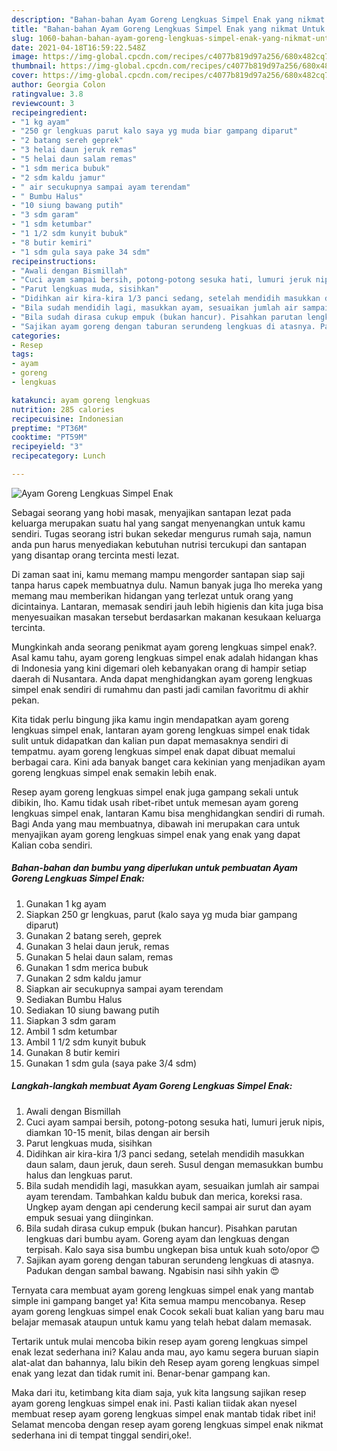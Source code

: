 ```yaml
---
description: "Bahan-bahan Ayam Goreng Lengkuas Simpel Enak yang nikmat Untuk Jualan"
title: "Bahan-bahan Ayam Goreng Lengkuas Simpel Enak yang nikmat Untuk Jualan"
slug: 1060-bahan-bahan-ayam-goreng-lengkuas-simpel-enak-yang-nikmat-untuk-jualan
date: 2021-04-18T16:59:22.548Z
image: https://img-global.cpcdn.com/recipes/c4077b819d97a256/680x482cq70/ayam-goreng-lengkuas-simpel-enak-foto-resep-utama.jpg
thumbnail: https://img-global.cpcdn.com/recipes/c4077b819d97a256/680x482cq70/ayam-goreng-lengkuas-simpel-enak-foto-resep-utama.jpg
cover: https://img-global.cpcdn.com/recipes/c4077b819d97a256/680x482cq70/ayam-goreng-lengkuas-simpel-enak-foto-resep-utama.jpg
author: Georgia Colon
ratingvalue: 3.8
reviewcount: 3
recipeingredient:
- "1 kg ayam"
- "250 gr lengkuas parut kalo saya yg muda biar gampang diparut"
- "2 batang sereh geprek"
- "3 helai daun jeruk remas"
- "5 helai daun salam remas"
- "1 sdm merica bubuk"
- "2 sdm kaldu jamur"
- " air secukupnya sampai ayam terendam"
- " Bumbu Halus"
- "10 siung bawang putih"
- "3 sdm garam"
- "1 sdm ketumbar"
- "1 1/2 sdm kunyit bubuk"
- "8 butir kemiri"
- "1 sdm gula saya pake 34 sdm"
recipeinstructions:
- "Awali dengan Bismillah"
- "Cuci ayam sampai bersih, potong-potong sesuka hati, lumuri jeruk nipis, diamkan 10-15 menit, bilas dengan air bersih"
- "Parut lengkuas muda, sisihkan"
- "Didihkan air kira-kira 1/3 panci sedang, setelah mendidih masukkan daun salam, daun jeruk, daun sereh. Susul dengan memasukkan bumbu halus dan lengkuas parut."
- "Bila sudah mendidih lagi, masukkan ayam, sesuaikan jumlah air sampai ayam terendam. Tambahkan kaldu bubuk dan merica, koreksi rasa. Ungkep ayam dengan api cenderung kecil sampai air surut dan ayam empuk sesuai yang diinginkan."
- "Bila sudah dirasa cukup empuk (bukan hancur). Pisahkan parutan lengkuas dari bumbu ayam. Goreng ayam dan lengkuas dengan terpisah. Kalo saya sisa bumbu ungkepan bisa untuk kuah soto/opor 😊"
- "Sajikan ayam goreng dengan taburan serundeng lengkuas di atasnya. Padukan dengan sambal bawang. Ngabisin nasi sihh yakin 😍"
categories:
- Resep
tags:
- ayam
- goreng
- lengkuas

katakunci: ayam goreng lengkuas 
nutrition: 285 calories
recipecuisine: Indonesian
preptime: "PT36M"
cooktime: "PT59M"
recipeyield: "3"
recipecategory: Lunch

---
```



![Ayam Goreng Lengkuas Simpel Enak](https://img-global.cpcdn.com/recipes/c4077b819d97a256/680x482cq70/ayam-goreng-lengkuas-simpel-enak-foto-resep-utama.jpg)

Sebagai seorang yang hobi masak, menyajikan santapan lezat pada keluarga merupakan suatu hal yang sangat menyenangkan untuk kamu sendiri. Tugas seorang istri bukan sekedar mengurus rumah saja, namun anda pun harus menyediakan kebutuhan nutrisi tercukupi dan santapan yang disantap orang tercinta mesti lezat.

Di zaman  saat ini, kamu memang mampu mengorder santapan siap saji tanpa harus capek membuatnya dulu. Namun banyak juga lho mereka yang memang mau memberikan hidangan yang terlezat untuk orang yang dicintainya. Lantaran, memasak sendiri jauh lebih higienis dan kita juga bisa menyesuaikan masakan tersebut berdasarkan makanan kesukaan keluarga tercinta. 



Mungkinkah anda seorang penikmat ayam goreng lengkuas simpel enak?. Asal kamu tahu, ayam goreng lengkuas simpel enak adalah hidangan khas di Indonesia yang kini digemari oleh kebanyakan orang di hampir setiap daerah di Nusantara. Anda dapat menghidangkan ayam goreng lengkuas simpel enak sendiri di rumahmu dan pasti jadi camilan favoritmu di akhir pekan.

Kita tidak perlu bingung jika kamu ingin mendapatkan ayam goreng lengkuas simpel enak, lantaran ayam goreng lengkuas simpel enak tidak sulit untuk didapatkan dan kalian pun dapat memasaknya sendiri di tempatmu. ayam goreng lengkuas simpel enak dapat dibuat memalui berbagai cara. Kini ada banyak banget cara kekinian yang menjadikan ayam goreng lengkuas simpel enak semakin lebih enak.

Resep ayam goreng lengkuas simpel enak juga gampang sekali untuk dibikin, lho. Kamu tidak usah ribet-ribet untuk memesan ayam goreng lengkuas simpel enak, lantaran Kamu bisa menghidangkan sendiri di rumah. Bagi Anda yang mau membuatnya, dibawah ini merupakan cara untuk menyajikan ayam goreng lengkuas simpel enak yang enak yang dapat Kalian coba sendiri.

<!--inarticleads1-->

##### Bahan-bahan dan bumbu yang diperlukan untuk pembuatan Ayam Goreng Lengkuas Simpel Enak:

1. Gunakan 1 kg ayam
1. Siapkan 250 gr lengkuas, parut (kalo saya yg muda biar gampang diparut)
1. Gunakan 2 batang sereh, geprek
1. Gunakan 3 helai daun jeruk, remas
1. Gunakan 5 helai daun salam, remas
1. Gunakan 1 sdm merica bubuk
1. Gunakan 2 sdm kaldu jamur
1. Siapkan  air secukupnya sampai ayam terendam
1. Sediakan  Bumbu Halus
1. Sediakan 10 siung bawang putih
1. Siapkan 3 sdm garam
1. Ambil 1 sdm ketumbar
1. Ambil 1 1/2 sdm kunyit bubuk
1. Gunakan 8 butir kemiri
1. Gunakan 1 sdm gula (saya pake 3/4 sdm)




<!--inarticleads2-->

##### Langkah-langkah membuat Ayam Goreng Lengkuas Simpel Enak:

1. Awali dengan Bismillah
1. Cuci ayam sampai bersih, potong-potong sesuka hati, lumuri jeruk nipis, diamkan 10-15 menit, bilas dengan air bersih
1. Parut lengkuas muda, sisihkan
1. Didihkan air kira-kira 1/3 panci sedang, setelah mendidih masukkan daun salam, daun jeruk, daun sereh. Susul dengan memasukkan bumbu halus dan lengkuas parut.
1. Bila sudah mendidih lagi, masukkan ayam, sesuaikan jumlah air sampai ayam terendam. Tambahkan kaldu bubuk dan merica, koreksi rasa. Ungkep ayam dengan api cenderung kecil sampai air surut dan ayam empuk sesuai yang diinginkan.
1. Bila sudah dirasa cukup empuk (bukan hancur). Pisahkan parutan lengkuas dari bumbu ayam. Goreng ayam dan lengkuas dengan terpisah. Kalo saya sisa bumbu ungkepan bisa untuk kuah soto/opor 😊
1. Sajikan ayam goreng dengan taburan serundeng lengkuas di atasnya. Padukan dengan sambal bawang. Ngabisin nasi sihh yakin 😍




Ternyata cara membuat ayam goreng lengkuas simpel enak yang mantab simple ini gampang banget ya! Kita semua mampu mencobanya. Resep ayam goreng lengkuas simpel enak Cocok sekali buat kalian yang baru mau belajar memasak ataupun untuk kamu yang telah hebat dalam memasak.

Tertarik untuk mulai mencoba bikin resep ayam goreng lengkuas simpel enak lezat sederhana ini? Kalau anda mau, ayo kamu segera buruan siapin alat-alat dan bahannya, lalu bikin deh Resep ayam goreng lengkuas simpel enak yang lezat dan tidak rumit ini. Benar-benar gampang kan. 

Maka dari itu, ketimbang kita diam saja, yuk kita langsung sajikan resep ayam goreng lengkuas simpel enak ini. Pasti kalian tiidak akan nyesel membuat resep ayam goreng lengkuas simpel enak mantab tidak ribet ini! Selamat mencoba dengan resep ayam goreng lengkuas simpel enak nikmat sederhana ini di tempat tinggal sendiri,oke!.

